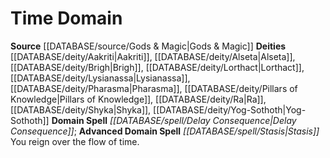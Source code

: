 ﻿---
advanced_apocryphal_spell: null
advanced_domain_spell: '[[DATABASE/spell/Stasis|Stasis]]'
apocryphal_spell: null
deity:
- '[[DATABASE/deity/Aakriti|Aakriti]]'
- '[[DATABASE/deity/Alseta|Alseta]]'
- '[[DATABASE/deity/Brigh|Brigh]]'
- '[[DATABASE/deity/Lorthact|Lorthact]]'
- '[[DATABASE/deity/Lysianassa|Lysianassa]]'
- '[[DATABASE/deity/Pharasma|Pharasma]]'
- '[[DATABASE/deity/Pillars of Knowledge|Pillars of Knowledge]]'
- '[[DATABASE/deity/Ra|Ra]]'
- '[[DATABASE/deity/Shyka|Shyka]]'
- '[[DATABASE/deity/Yog-Sothoth|Yog-Sothoth]]'
domain:
- '[[DATABASE/domain/Time Domain|Time]]'
domain_spell: '[[DATABASE/spell/Delay Consequence|Delay Consequence]]'
id: '54'
name: Time Domain
rarity: Common
rus_type_level: null
source: '[[DATABASE/source/Gods & Magic|Gods & Magic]]'
trait: null
type: Domain

---
# Time Domain

**Source** [[DATABASE/source/Gods & Magic|Gods & Magic]] 
**Deities** [[DATABASE/deity/Aakriti|Aakriti]], [[DATABASE/deity/Alseta|Alseta]], [[DATABASE/deity/Brigh|Brigh]], [[DATABASE/deity/Lorthact|Lorthact]], [[DATABASE/deity/Lysianassa|Lysianassa]], [[DATABASE/deity/Pharasma|Pharasma]], [[DATABASE/deity/Pillars of Knowledge|Pillars of Knowledge]], [[DATABASE/deity/Ra|Ra]], [[DATABASE/deity/Shyka|Shyka]], [[DATABASE/deity/Yog-Sothoth|Yog-Sothoth]]
**Domain Spell** _[[DATABASE/spell/Delay Consequence|Delay Consequence]]_; **Advanced Domain Spell** _[[DATABASE/spell/Stasis|Stasis]]_
You reign over the flow of time.